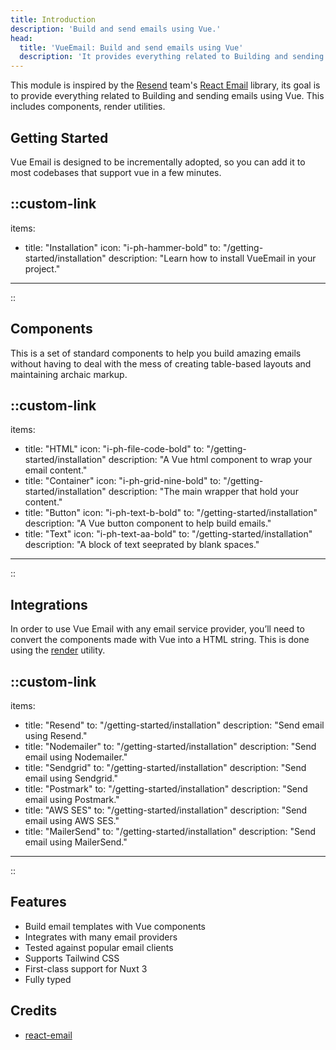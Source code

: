 ```yaml
---
title: Introduction
description: 'Build and send emails using Vue.'
head:
  title: 'VueEmail: Build and send emails using Vue'
  description: 'It provides everything related to Building and sending emails using Vue. This includes components, render utilities.'
---
```


This module is inspired by the [Resend](https://resend.com/) team's [React Email](https://react.email/docs/introduction) library, its goal is to provide everything related to Building and sending emails using Vue. This includes components, render utilities.

## Getting Started

Vue Email is designed to be incrementally adopted, so you can add it to most codebases that support vue in a few minutes.


::custom-link
---
items:
  - title: "Installation"
    icon: "i-ph-hammer-bold"
    to: "/getting-started/installation"
    description: "Learn how to install VueEmail in your project."

---
::

## Components

This is a set of standard components to help you build amazing emails without having to deal with the mess of creating table-based layouts and maintaining archaic markup.


::custom-link
---
items:
  - title: "HTML"
    icon: "i-ph-file-code-bold"
    to: "/getting-started/installation"
    description: "A Vue html component to wrap your email content."
  - title: "Container"
    icon: "i-ph-grid-nine-bold"
    to: "/getting-started/installation"
    description: "The main wrapper that hold your content."
  - title: "Button"
    icon: "i-ph-text-b-bold"
    to: "/getting-started/installation"
    description: "A Vue button component to help build emails."
  - title: "Text"
    icon: "i-ph-text-aa-bold"
    to: "/getting-started/installation"
    description: "A block of text seeprated by blank spaces."
---
::

## Integrations

In order to use Vue Email with any email service provider, you’ll need to convert the components made with Vue into a HTML string. This is done using the [render](/test) utility.

::custom-link
---
items:
  - title: "Resend"
    to: "/getting-started/installation"
    description: "Send email using Resend."
  - title: "Nodemailer"
    to: "/getting-started/installation"
    description: "Send email using Nodemailer."
  - title: "Sendgrid"
    to: "/getting-started/installation"
    description: "Send email using Sendgrid."
  - title: "Postmark"
    to: "/getting-started/installation"
    description: "Send email using Postmark."
  - title: "AWS SES"
    to: "/getting-started/installation"
    description: "Send email using AWS SES."
  - title: "MailerSend"
    to: "/getting-started/installation"
    description: "Send email using MailerSend."
---
::


## Features

- Build email templates with Vue components
- Integrates with many email providers
- Tested against popular email clients
- Supports Tailwind CSS
- First-class support for Nuxt 3
- Fully typed

## Credits

- [react-email](https://github.com/resendlabs/react-email)
